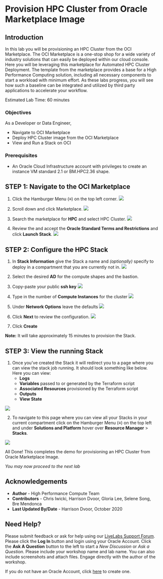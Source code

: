 # Provision HPC Cluster from Oracle Marketplace Image

## Introduction

In this lab you will be provisioning an HPC Cluster from the OCI Marketplace. The OCI Marketplace is a one-stop shop for a wide variety of industry solutions that can easily be deployed within our cloud console. Here you will be leveraging this marketplace for Automated HPC Cluster Deployment. The template from the marketplace provides a base for a High Performance Computing solution, including all necessary components to start a workload with minimum effort. As these labs progress, you will see how such a baseline can be integrated and utilized by third party applications to accelerate your workflow.

Estimated Lab Time: 60 minutes

### Objectives

As a Developer or Data Engineer, 

- Navigate to OCI Marketplace
- Deploy HPC Cluster image from the OCI Marketplace
- View and Run a Stack on OCI

### Prerequisites

- An Oracle Cloud Infrastructure account with privileges to create an instance VM standard 2.1 or BM.HPC2.36 shape. 


## **STEP 1**: Navigate to the OCI Marketplace
1. Click the Hamburger Menu (≡) on the top left corner.
 ![](./images/click_hamburger.png)

2. Scroll down and click Marketplace.
![](./images/click_marketplace.png)

3. Search the marketplace for **HPC** and select HPC Cluster.
![](./images/marketplace.png)

4. Review the and accept the **Oracle Standard Terms and Restrictions** and
click **Launch Stack**.
![](./images/launch_stack.png)


## **STEP 2**: Configure the HPC Stack

1. In **Stack Information** give the Stack a name and *(optionally)* specify to deploy in a compartment that you are currently not in.
![](./images/stack_p1.png)

2. Select the desired **AD** for the compute shapes and the bastion.

3. Copy-paste your public **ssh key**
![](./images/stack_p2_1.png)

4. Type in the number of **Compute Instances** for the cluster
![](./images/stack_p2_2.png)

5. Under **Network Options** leave the defaults
![](./images/stack_p2_3.png)

6. Click **Next** to review the configuration.
![](./images/stack_p3.png)

7. Click **Create**

  **Note:** It will take approximately 15 minutes to provision the Stack.

## **STEP 3**: View the running Stack

1. Once you've created the Stack it will redirect you to a page where you can view the stack job running. It should look something like below. Here you can view:
    - **Logs**
    - **Variables** passed to or generated by the Terraform script
    - **Associated Resources** provisioned by the Terraform script
    - **Outputs**
    - **View State**
  
  ![](./images/stack_detail_provisioning.png)

2. To navigate to this page where you can view all your Stacks in your current compartment click on the Hamburger Menu (≡) on the top left and under **Solutions and Platform** hover over **Resource Manager** > **Stacks**.

  ![](./images/nav_resource_manager.png)

All Done! This completes the demo for provisioning an HPC Cluster from Oracle Marketplace Image. 

*You may now proceed to the next lab*

## Acknowledgements
* **Author** - High Performance Compute Team
* **Contributors** -  Chris Iwicki, Harrison Dvoor, Gloria Lee, Selene Song, Bre Mendonca
* **Last Updated By/Date** - Harrison Dvoor, October 2020


## Need Help?
Please submit feedback or ask for help using our [LiveLabs Support Forum](https://community.oracle.com/tech/developers/categories/high-performance-computing-hpc). Please click the **Log In** button and login using your Oracle Account. Click the **Ask A Question** button to the left to start a *New Discussion* or *Ask a Question*.  Please include your workshop name and lab name.  You can also include screenshots and attach files.  Engage directly with the author of the workshop.

If you do not have an Oracle Account, click [here](https://profile.oracle.com/myprofile/account/create-account.jspx) to create one.

